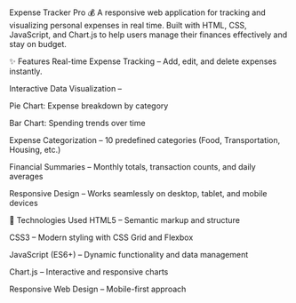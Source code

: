 Expense Tracker Pro 💰
A responsive web application for tracking and visualizing personal expenses in real time. Built with HTML, CSS, JavaScript, and Chart.js to help users manage their finances effectively and stay on budget.

✨ Features
Real-time Expense Tracking – Add, edit, and delete expenses instantly.

Interactive Data Visualization –

Pie Chart: Expense breakdown by category

Bar Chart: Spending trends over time

Expense Categorization – 10 predefined categories (Food, Transportation, Housing, etc.)

Financial Summaries – Monthly totals, transaction counts, and daily averages

Responsive Design – Works seamlessly on desktop, tablet, and mobile devices

🚀 Technologies Used
HTML5 – Semantic markup and structure

CSS3 – Modern styling with CSS Grid and Flexbox

JavaScript (ES6+) – Dynamic functionality and data management

Chart.js – Interactive and responsive charts

Responsive Web Design – Mobile-first approach
